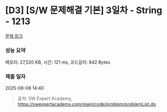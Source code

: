 # [D3] [S/W 문제해결 기본] 3일차 - String - 1213 

[문제 링크](https://swexpertacademy.com/main/code/problem/problemDetail.do?contestProbId=AV14P0c6AAUCFAYi) 

### 성능 요약

메모리: 27,520 KB, 시간: 121 ms, 코드길이: 842 Bytes

### 제출 일자

2025-08-08 14:40



> 출처: SW Expert Academy, https://swexpertacademy.com/main/code/problem/problemList.do